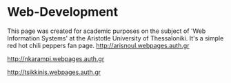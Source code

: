 # Web-Development
This page was created for academic purposes on the subject of 'Web Information Systems' at the Aristotle University of Thessaloniki.
It's a simple red hot chili peppers fan page.
http://arisnoul.webpages.auth.gr

http://nkarampi.webpages.auth.gr

http://tsikkinis.webpages.auth.gr
